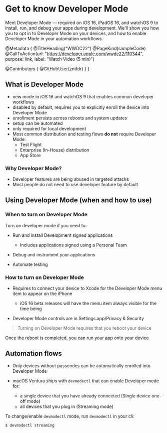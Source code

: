 # Get to know Developer Mode

Meet Developer Mode — required on iOS 16, iPadOS 16, and watchOS 9 to install, run, and debug your apps during development. We'll show you how you to opt in to Developer Mode on your devices, and how to enable Developer Mode in your automation workflows.

@Metadata {
   @TitleHeading("WWDC22")
   @PageKind(sampleCode)
   @CallToAction(url: "https://developer.apple.com/wwdc22/110344", purpose: link, label: "Watch Video (5 min)")

   @Contributors {
      @GitHubUser(zntfdr)
   }
}



## What is Developer Mode

- new mode in iOS 16 and watchOS 9 that enables common developer workflows
- disabled by default, requires you to explicitly enroll the device into Developer Mode
- enrollment persists across reboots and system updates
- setup can be automated
- only required for local development
- Most common distribution and testing flows **do not** require Developer Mode:
  - Test Flight
  - Enterprise (In-House) distribution
  - App Store

### Why Developer Mode?

- Developer features are being abused in targeted attacks
- Most people do not need to use developer feature by default

## Using Developer Mode (when and how to use)

### When to turn on Developer Mode

Turn on developer mode if you need to:

- Run and install Development signed applications
  - Includes applications signed using a Personal Team

- Debug and instrument your applications
- Automate testing

### How to turn on Developer Mode

- Requires to connect your device to Xcode for the Developer Mode menu item to appear on the iPhone
  - iOS 16 beta releases will have the menu item always visible for the time being

- Developer Mode controls are in Settings.app/Privacy & Security

> Turning on Developer Mode requires that you reboot your device

Once the reboot is completed, you can run your app onto your device

## Automation flows

- Only devices without passcodes can be automatically enrolled into Developer Mode

- macOS Ventura ships with `devmodectl` that can enable Developer mode for:
  - a single device that you have already connected (Single device one-off mode)
  - all devices that you plug in (Streaming mode)

To change/enable `devmodectl` mode, run `devmodectl` in your cli:

```shell
$ devmodectl streaming
```
